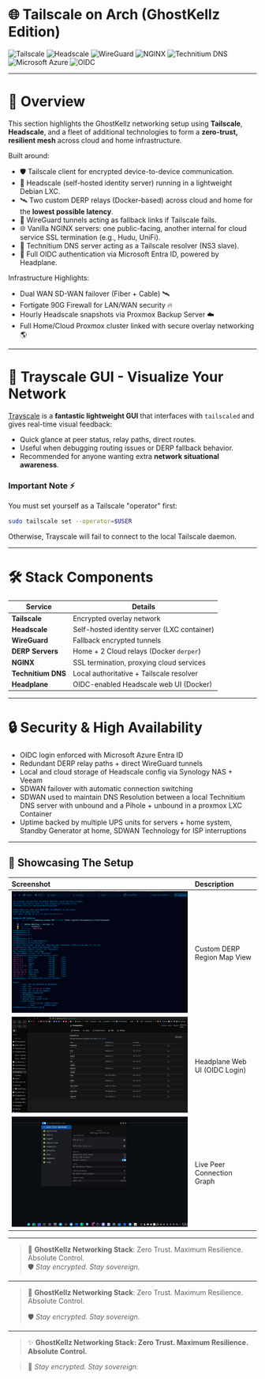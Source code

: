 # 🌐 Tailscale on Arch (GhostKellz Edition)

![Tailscale](https://img.shields.io/badge/Tailscale-00C7B7?style=for-the-badge&logo=tailscale&logoColor=white)
![Headscale](https://img.shields.io/badge/Headscale-0078D4?style=for-the-badge&logo=proxmox&logoColor=white)
![WireGuard](https://img.shields.io/badge/WireGuard-88171A?style=for-the-badge&logo=wireguard&logoColor=white)
![NGINX](https://img.shields.io/badge/NGINX-009639?style=for-the-badge&logo=nginx&logoColor=white)
![Technitium DNS](https://img.shields.io/badge/Technitium_DNS-5C2D91?style=for-the-badge)
![Microsoft Azure](https://img.shields.io/badge/Azure-0078D4?style=for-the-badge&logo=microsoftazure&logoColor=white)
![OIDC](https://img.shields.io/badge/OIDC-0052CC?style=for-the-badge&logo=openid&logoColor=white)

---

# 📖 Overview

This section highlights the GhostKellz networking setup using **Tailscale**, **Headscale**, and a fleet of additional technologies to form a **zero-trust, resilient mesh** across cloud and home infrastructure.

Built around:
- 🛡️ Tailscale client for encrypted device-to-device communication.
- 🧠 Headscale (self-hosted identity server) running in a lightweight Debian LXC.
- 🛰️ Two custom DERP relays (Docker-based) across cloud and home for the **lowest possible latency**.
- 🧵 WireGuard tunnels acting as fallback links if Tailscale fails.
- 🌐 Vanilla NGINX servers: one public-facing, another internal for cloud service SSL termination (e.g., Hudu, UniFi).
- 🧬 Technitium DNS server acting as a Tailscale resolver (NS3 slave).
- 🔐 Full OIDC authentication via Microsoft Entra ID, powered by Headplane.

Infrastructure Highlights:
- Dual WAN SD-WAN failover (Fiber + Cable) 🛰️
- Fortigate 90G Firewall for LAN/WAN security 🔥
- Hourly Headscale snapshots via Proxmox Backup Server ☁️
- Full Home/Cloud Proxmox cluster linked with secure overlay networking 🌎

---

# 🧩 Trayscale GUI - Visualize Your Network

[Trayscale](https://github.com/DeedleFake/trayscale) is a **fantastic lightweight GUI** that interfaces with `tailscaled` and gives real-time visual feedback:

- Quick glance at peer status, relay paths, direct routes.
- Useful when debugging routing issues or DERP fallback behavior.
- Recommended for anyone wanting extra **network situational awareness**.

### Important Note ⚡
You must set yourself as a Tailscale "operator" first:
```bash
sudo tailscale set --operator=$USER
```

Otherwise, Trayscale will fail to connect to the local Tailscale daemon.

---

# 🛠️ Stack Components

| Service            | Details |
|--------------------|---------|
| **Tailscale**       | Encrypted overlay network |
| **Headscale**       | Self-hosted identity server (LXC container) |
| **WireGuard**       | Fallback encrypted tunnels |
| **DERP Servers**    | Home + 2 Cloud relays (Docker `derper`) |
| **NGINX**           | SSL termination, proxying cloud services |
| **Technitium DNS**  | Local authoritative + Tailscale resolver |
| **Headplane**       | OIDC-enabled Headscale web UI (Docker) |

---

# 🔒 Security & High Availability
- OIDC login enforced with Microsoft Azure Entra ID
- Redundant DERP relay paths + direct WireGuard tunnels
- Local and cloud storage of Headscale config via Synology NAS + Veeam
- SDWAN failover with automatic connection switching
- SDWAN used to maintain DNS Resolution between a local Technitium DNS server with unbound and a Pihole + unbound in a proxmox LXC Container
- Uptime backed by multiple UPS units for servers + home system,  Standby Generator at home, SDWAN Technology for ISP interruptions 

---
## 📸 Showcasing The Setup

| Screenshot | Description |
|:-----------|:------------|
| ![Headscale DERP Map](https://raw.githubusercontent.com/GhostKellz/arch/main/assets/headscale-derper.png) | Custom DERP Region Map View |
| ![Headplane GUI](https://raw.githubusercontent.com/GhostKellz/arch/main/assets/headplane.png) | Headplane Web UI (OIDC Login) |
| ![Trayscale GUI](https://raw.githubusercontent.com/GhostKellz/arch/main/assets/trayscale.png) | Live Peer Connection Graph |

---

> 👻 **GhostKellz Networking Stack**: Zero Trust. Maximum Resilience. Absolute Control.  
> 🛡️ _Stay encrypted. Stay sovereign._

---

> 👻 **GhostKellz Networking Stack**: Zero Trust. Maximum Resilience. Absolute Control.
>  
> 🛡️ _Stay encrypted. Stay sovereign._



---

> ✨ **GhostKellz Networking Stack: Zero Trust. Maximum Resilience. Absolute Control.**

> 👻 *Stay encrypted. Stay sovereign.*
